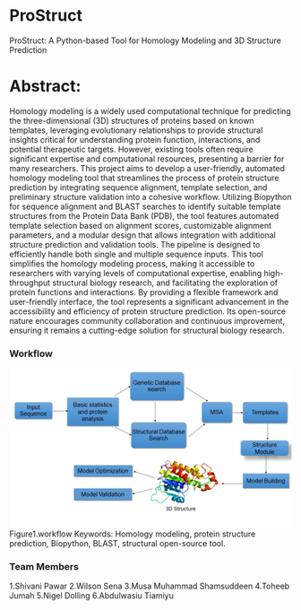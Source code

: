 # ProStruct
ProStruct: A Python-based Tool for Homology Modeling and 3D Structure Prediction
# Abstract:
Homology modeling is a widely used computational technique for predicting the three-dimensional (3D) structures of proteins based on known templates, leveraging evolutionary relationships to provide structural insights critical for understanding protein function, interactions, and potential therapeutic targets. However, existing tools often require significant expertise and computational resources, presenting a barrier for many researchers. This project aims to develop a user-friendly, automated homology modeling tool that streamlines the process of protein structure prediction by integrating sequence alignment, template selection, and preliminary structure validation into a cohesive workflow. Utilizing Biopython for sequence alignment and BLAST searches to identify suitable template structures from the Protein Data Bank (PDB), the tool features automated template selection based on alignment scores, customizable alignment parameters, and a modular design that allows integration with additional structure prediction and validation tools. The pipeline is designed to efficiently handle both single and multiple sequence inputs. This tool simplifies the homology modeling process, making it accessible to researchers with varying levels of computational expertise, enabling high-throughput structural biology research, and facilitating the exploration of protein functions and interactions. By providing a flexible framework and user-friendly interface, the tool represents a significant advancement in the accessibility and efficiency of protein structure prediction. Its open-source nature encourages community collaboration and continuous improvement, ensuring it remains a cutting-edge solution for structural biology research.
### Workflow 
![image](https://github.com/omicscodeathon/prostruct/blob/main/workflow/algo%20prostruc.jpg)
Figure1.workflow
Keywords: Homology modeling, protein structure prediction, Biopython, BLAST, structural open-source tool.




###  Team Members

1.Shivani Pawar
2.Wilson Sena 
3.Musa Muhammad Shamsuddeen
4.Toheeb Jumah
5.Nigel Dolling
6.Abdulwasiu Tiamiyu

